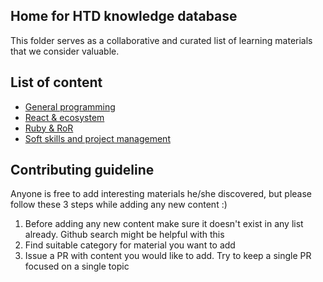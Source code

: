 ## Home for HTD knowledge database

This folder serves as a collaborative and curated list of learning materials that we consider valuable.

## List of content

- [General programming](./programming.md)
- [React & ecosystem](./react.md)
- [Ruby & RoR](./ruby-and-ror.md)
- [Soft skills and project management](./soft-skills-and-project-management.md)

## Contributing guideline

Anyone is free to add interesting materials he/she discovered, but please follow these 3 steps while adding any new content :)

1. Before adding any new content make sure it doesn't exist in any list already. Github search might be helpful with this
2. Find suitable category for material you want to add
3. Issue a PR with content you would like to add. Try to keep a single PR focused on a single topic
